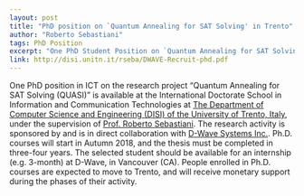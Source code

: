 ```yaml
---
layout: post
title: "PhD position on `Quantum Annealing for SAT Solving' in Trento"
author: "Roberto Sebastiani"
tags: PhD Position
excerpt: "One PhD Student Position on `Quantum Annealing for SAT Solving' available in Trento (Italy) in collaboration with D-Wave Inc."
link: http://disi.unitn.it/rseba/DWAVE-Recruit-phd.pdf
--- 
```


One PhD position in ICT on the research project “Quantum Annealing for SAT Solving (QUASI)” is available at the International Doctorate School in Information and Communication Technologies at [The Department of Computer Science and Engineering (DISI) of the University of Trento, Italy](http://www.ict.unitn.it/), under the supervision of [Prof. Roberto Sebastiani](http://disi.unitn.it/rseba/). The research activity is sponsored by and is in direct collaboration with [D-Wave Systems Inc.](http://www.dwavesys.com).
Ph.D. courses will start in Autumn 2018, and the thesis must be completed in three-four years. The selected student should be available for an internship (e.g. 3-month) at D-Wave, in Vancouver (CA). People enrolled in Ph.D. courses are expected to move to Trento, and will receive monetary support during the phases of their activity.

